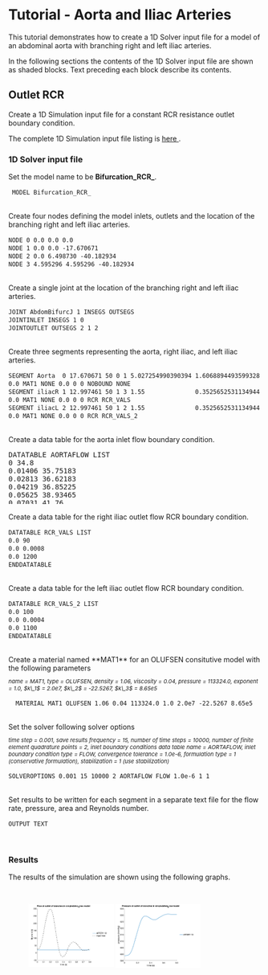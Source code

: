 # Tutorial - Aorta and Iliac Arteries

This tutorial demonstrates how to create a 1D Solver input file for a model of an abdominal aorta with branching
right and left iliac arteries.

In the following sections the contents of the 1D Solver input file are shown as shaded blocks. Text preceding each block
describe its contents.

## Outlet RCR

Create a 1D Simulation input file for a constant RCR resistance outlet boundary condition.

The complete 1D Simulation input file listing is
<a href="documentation/rom_simulation/1d-solver/files/05_bifurcation_RCR.in"> here </a>.

### 1D Solver input file

Set the model name to be **Bifurcation_RCR\_**.

```
 MODEL Bifurcation_RCR_
```

<br>
Create four nodes defining the model inlets, outlets and the location of the branching right and left iliac arteries.

```
NODE 0 0.0 0.0 0.0
NODE 1 0.0 0.0 -17.670671
NODE 2 0.0 6.498730 -40.182934
NODE 3 4.595296 4.595296 -40.182934
```

<br>
Create a single joint at the location of the branching right and left iliac arteries.

```
JOINT AbdomBifurcJ 1 INSEGS OUTSEGS
JOINTINLET INSEGS 1 0
JOINTOUTLET OUTSEGS 2 1 2
```

<br>
Create three segments representing the aorta, right iliac, and left iliac arteries.

```
SEGMENT Aorta  0 17.670671 50 0 1 5.027254990390394 1.6068894493599328 0.0 MAT1 NONE 0.0 0 0 NOBOUND NONE
SEGMENT iliacR 1 12.997461 50 1 3 1.55              0.3525652531134944 0.0 MAT1 NONE 0.0 0 0 RCR RCR_VALS
SEGMENT iliacL 2 12.997461 50 1 2 1.55              0.3525652531134944 0.0 MAT1 NONE 0.0 0 0 RCR RCR_VALS_2
```

<br>
Create a data table for the aorta inlet flow boundary condition.

<div style="height:120px;overflow:auto;">
<pre>
DATATABLE AORTAFLOW LIST
0 34.8
0.01406 35.75183
0.02813 36.62183
0.04219 36.85225
0.05625 38.93465
0.07031 41.76
0.08438 45.97649
0.09844 50.73564
0.1125 55.24931
0.12656 60.63297
0.14062 66.01663
0.15469 70.51522
0.16845 74.55297
0.18281 76.94763
0.19687 80.61282
0.21094 81.08874
0.225 81.12535
0.23906 80.64943
0.25312 79.30352
0.26719 75.5328
0.28125 70.67673
0.29531 65.27154
0.30938 59.03941
0.32344 52.64361
0.3375 44.90406
0.35156 42.0421
0.36563 38.18094
0.37969 31.45136
0.39375 28.71
0.40781 28.71
0.42188 26.97
0.43594 26.13661
0.45 26.97
0.46406 27.84
0.47813 28.36114
0.49219 29.96116
0.50625 33.99891
0.52031 35.87889
0.53438 37.2248
0.54844 38.86144
0.5625 41.55327
0.57656 42.13255
0.59063 42.63
0.60469 43.08438
0.61875 43.5
0.63281 43.5
0.64687 42.4878
0.66094 41.76
0.675 41.53604
0.68906 40.19012
0.70312 39.15
0.71719 37.58658
0.73125 36.92762
0.74531 35.68292
0.75938 34.3305
0.77344 33.93
0.7875 33.37871
0.80156 33.2172
0.81563 33.93
0.82969 33.69097
0.84375 33.77495
0.85781 33.38087
0.87188 34.726
0.88594 35.2027
0.9 34.8
ENDDATATABLE
</pre>
</div>

<br>
Create a data table for the right iliac outlet flow RCR boundary condition.

```
DATATABLE RCR_VALS LIST
0.0 90
0.0 0.0008
0.0 1200
ENDDATATABLE
```

<br>
Create a data table for the left iliac outlet flow RCR boundary condition.

```
DATATABLE RCR_VALS_2 LIST
0.0 100
0.0 0.0004
0.0 1100
ENDDATATABLE
```

<br>
Create a material named **MAT1** for an OLUFSEN consitutive model with the following parameters
<p style="font-size:11px">
<i>
name = MAT1,
type = OLUFSEN,
density =  1.06,
viscosity = 0.04,
pressure = 113324.0,
exponent = 1.0,
$k\_1$ = 2.0e7,
$k\_2$ = -22.5267,
$k\_3$ = 8.65e5 
</i>
</p>

```
  MATERIAL MAT1 OLUFSEN 1.06 0.04 113324.0 1.0 2.0e7 -22.5267 8.65e5
```

<br>
Set the solver following solver options
<p style="font-size:11px">
<i>
time step = 0.001, 
save results frequency = 15,
number of time steps = 10000, 
number of finite element quadrature points = 2,
inlet boundary conditions data table name = AORTAFLOW, 
inlet boundary condition type = FLOW,
convergence tolerance = 1.0e-6, 
formulation type = 1 (conservative formulation),
stabilization = 1 (use stabilization) 
</i>
</p>

```
SOLVEROPTIONS 0.001 15 10000 2 AORTAFLOW FLOW 1.0e-6 1 1
```

<br>
Set results to be written for each segment in a separate text file for the flow rate, pressure, area and Reynolds number.

```
OUTPUT TEXT
```

<br>

### Results

The results of the simulation are shown using the following graphs.

<br>
<figure>
  <img src="/documentation/rom_simulation/1d-solver/images/Ex01-plottingExample_01.png" style="float: left; width: 40%; margin-right: 1%; margin-bottom: 0.5em;">
  <img src="/documentation/rom_simulation/1d-solver/images/Ex01-plottingExample_03.png" style="float: left; width: 40%; margin-right: 1%; margin-bottom: 0.5em;">
  <p style="clear: both;">
</figure>
<br>
